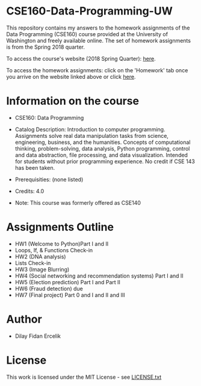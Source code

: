 # CSE160-Data-Programming-UW

This repository contains my answers to the homework assignments of the Data Programming (CSE160) course provided at the University of Washington and freely available online. The set of homework assignments is from the Spring 2018 quarter.

To access the course's website (2018 Spring Quarter): [here](https://courses.cs.washington.edu/courses/cse160/18sp/).

To access the homework assignments: click on the 'Homework' tab once you arrive on the website linked above or click [here](https://courses.cs.washington.edu/courses/cse160/18sp/homework/).


# Information on the course

- CSE160: Data Programming

- Catalog Description: Introduction to computer programming. Assignments solve real data manipulation tasks from science, engineering, business, and the humanities. Concepts of computational thinking, problem-solving, data analysis, Python programming, control and data abstraction, file processing, and data visualization. Intended for students without prior programming experience. No credit if CSE 143 has been taken.

- Prerequisities: (none listed)
- Credits: 4.0
- Note: This course was formerly offered as CSE140


# Assignments Outline

- HW1 (Welcome to Python)Part I and II
- Loops, If, & Functions Check-in 
- HW2 (DNA analysis)
- Lists Check-in 
- HW3 (Image Blurring)
- HW4 (Social networking and recommendation systems) Part I and II
- HW5 (Election prediction) Part I and Part II
- HW6 (Fraud detection) due
- HW7 (Final project) Part 0 and I and II and III


# Author 
- Dilay Fidan Ercelik

# License
This work is licensed under the MIT License - see [LICENSE.txt](https://github.com/dilayercelik/CSE160-Data-Programming-UW/blob/master/LICENSE.txt)


